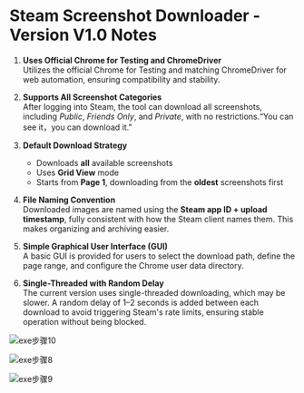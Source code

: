 # Steam Screenshot Downloader - Version V1.0 Notes

1. **Uses Official Chrome for Testing and ChromeDriver**  
   Utilizes the official Chrome for Testing and matching ChromeDriver for web automation, ensuring compatibility and stability.

2. **Supports All Screenshot Categories**  
   After logging into Steam, the tool can download all screenshots, including *Public*, *Friends Only*, and *Private*, with no restrictions.“You can see it，you can download it.”

3. **Default Download Strategy**  
   - Downloads **all** available screenshots  
   - Uses **Grid View** mode  
   - Starts from **Page 1**, downloading from the **oldest** screenshots first  

4. **File Naming Convention**  
   Downloaded images are named using the **Steam app ID + upload timestamp**, fully consistent with how the Steam client names them. This makes organizing and archiving easier.

5. **Simple Graphical User Interface (GUI)**  
   A basic GUI is provided for users to select the download path, define the page range, and configure the Chrome user data directory.

6. **Single-Threaded with Random Delay**  
   The current version uses single-threaded downloading, which may be slower. A random delay of 1–2 seconds is added between each download to avoid triggering Steam's rate limits, ensuring stable operation without being blocked.

![exe步骤10](https://github.com/user-attachments/assets/065e1a76-b09a-4fb4-9eec-9a40edbc8195)

![exe步骤8](https://github.com/user-attachments/assets/c8cf942d-5230-445b-93c0-ae929119c882)

![exe步骤9](https://github.com/user-attachments/assets/26eda762-9423-41a7-acbe-aeeea9cfb39e)
